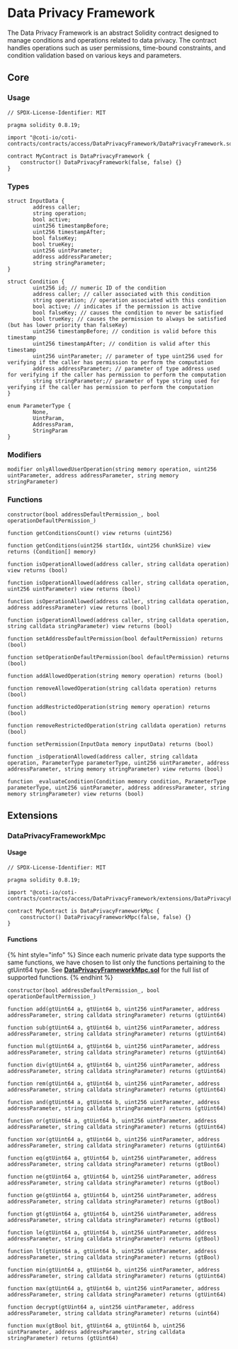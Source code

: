 # Data Privacy Framework

The Data Privacy Framework is an abstract Solidity contract designed to manage conditions and operations related to data privacy. The contract handles operations such as user permissions, time-bound constraints, and condition validation based on various keys and parameters.

## Core

### Usage

```solidity
// SPDX-License-Identifier: MIT

pragma solidity 0.8.19;

import "@coti-io/coti-contracts/contracts/access/DataPrivacyFramework/DataPrivacyFramework.sol";

contract MyContract is DataPrivacyFramework {
    constructor() DataPrivacyFramework(false, false) {}
}
```

### Types

```solidity
struct InputData {
        address caller;
        string operation;
        bool active;
        uint256 timestampBefore;
        uint256 timestampAfter;
        bool falseKey;
        bool trueKey;
        uint256 uintParameter;
        address addressParameter;
        string stringParameter;
}
```

```solidity
struct Condition {
        uint256 id; // numeric ID of the condition
        address caller; // caller associated with this condition
        string operation; // operation associated with this condition
        bool active; // indicates if the permission is active
        bool falseKey; // causes the condition to never be satisfied
        bool trueKey; // causes the permission to always be satisfied (but has lower priority than falseKey)
        uint256 timestampBefore; // condition is valid before this timestamp
        uint256 timestampAfter; // condition is valid after this timestamp
        uint256 uintParameter; // parameter of type uint256 used for verifying if the caller has permission to perform the computation
        address addressParameter; // parameter of type address used for verifying if the caller has permission to perform the computation
        string stringParameter;// parameter of type string used for verifying if the caller has permission to perform the computation
}
```

```solidity
enum ParameterType {
        None,
        UintParam,
        AddressParam,
        StringParam
}
```

### Modifiers

```solidity
modifier onlyAllowedUserOperation(string memory operation, uint256 uintParameter, address addressParameter, string memory stringParameter)
```

### Functions

```solidity
constructor(bool addressDefaultPermission_, bool operationDefaultPermission_)
```

```solidity
function getConditionsCount() view returns (uint256)
```

```solidity
function getConditions(uint256 startIdx, uint256 chunkSize) view returns (Condition[] memory)
```

```solidity
function isOperationAllowed(address caller, string calldata operation) view returns (bool)
```

```solidity
function isOperationAllowed(address caller, string calldata operation, uint256 uintParameter) view returns (bool)
```

```solidity
function isOperationAllowed(address caller, string calldata operation, address addressParameter) view returns (bool)
```

```solidity
function isOperationAllowed(address caller, string calldata operation, string calldata stringParameter) view returns (bool)
```

```solidity
function setAddressDefaultPermission(bool defaultPermission) returns (bool)
```

```solidity
function setOperationDefaultPermission(bool defaultPermission) returns (bool)
```

```solidity
function addAllowedOperation(string memory operation) returns (bool)
```

```solidity
function removeAllowedOperation(string calldata operation) returns (bool)
```

```solidity
function addRestrictedOperation(string memory operation) returns (bool)
```

```solidity
function removeRestrictedOperation(string calldata operation) returns (bool)
```

```solidity
function setPermission(InputData memory inputData) returns (bool)
```

```solidity
function _isOperationAllowed(address caller, string calldata operation, ParameterType parameterType, uint256 uintParameter, address addressParameter, string memory stringParameter) view returns (bool)
```

```solidity
function _evaluateCondition(Condition memory condition, ParameterType parameterType, uint256 uintParameter, address addressParameter, string memory stringParameter) view returns (bool)
```

## Extensions

### DataPrivacyFrameworkMpc

#### Usage

```solidity
// SPDX-License-Identifier: MIT

pragma solidity 0.8.19;

import "@coti-io/coti-contracts/contracts/access/DataPrivacyFramework/extensions/DataPrivacyFrameworkMpc.sol";

contract MyContract is DataPrivacyFrameworkMpc {
    constructor() DataPrivacyFrameworkMpc(false, false) {}
}
```

#### Functions

{% hint style="info" %}
Since each numeric private data type supports the same functions, we have chosen to list only the functions pertaining to the gtUint64 type. See [**DataPrivacyFrameworkMpc.sol**](https://github.com/coti-io/coti-contracts/blob/smiller-coti/testnet/contracts/access/DataPrivacyFramework/extensions/DataPrivacyFrameworkMpc.sol) for the full list of supported functions.
{% endhint %}

```solidity
constructor(bool addressDefaultPermission_, bool operationDefaultPermission_)
```

```solidity
function add(gtUint64 a, gtUint64 b, uint256 uintParameter, address addressParameter, string calldata stringParameter) returns (gtUint64)
```

```solidity
function sub(gtUint64 a, gtUint64 b, uint256 uintParameter, address addressParameter, string calldata stringParameter) returns (gtUint64)
```

```solidity
function mul(gtUint64 a, gtUint64 b, uint256 uintParameter, address addressParameter, string calldata stringParameter) returns (gtUint64)
```

```solidity
function div(gtUint64 a, gtUint64 b, uint256 uintParameter, address addressParameter, string calldata stringParameter) returns (gtUint64)
```

```solidity
function rem(gtUint64 a, gtUint64 b, uint256 uintParameter, address addressParameter, string calldata stringParameter) returns (gtUint64)
```

```solidity
function and(gtUint64 a, gtUint64 b, uint256 uintParameter, address addressParameter, string calldata stringParameter) returns (gtUint64)
```

```solidity
function or(gtUint64 a, gtUint64 b, uint256 uintParameter, address addressParameter, string calldata stringParameter) returns (gtUint64)
```

```solidity
function xor(gtUint64 a, gtUint64 b, uint256 uintParameter, address addressParameter, string calldata stringParameter) returns (gtUint64)
```

```solidity
function eq(gtUint64 a, gtUint64 b, uint256 uintParameter, address addressParameter, string calldata stringParameter) returns (gtBool)
```

```solidity
function ne(gtUint64 a, gtUint64 b, uint256 uintParameter, address addressParameter, string calldata stringParameter) returns (gtBool)
```

```solidity
function ge(gtUint64 a, gtUint64 b, uint256 uintParameter, address addressParameter, string calldata stringParameter) returns (gtBool)
```

```solidity
function gt(gtUint64 a, gtUint64 b, uint256 uintParameter, address addressParameter, string calldata stringParameter) returns (gtBool)
```

```solidity
function le(gtUint64 a, gtUint64 b, uint256 uintParameter, address addressParameter, string calldata stringParameter) returns (gtBool)
```

```solidity
function lt(gtUint64 a, gtUint64 b, uint256 uintParameter, address addressParameter, string calldata stringParameter) returns (gtBool)
```

```solidity
function min(gtUint64 a, gtUint64 b, uint256 uintParameter, address addressParameter, string calldata stringParameter) returns (gtUint64)
```

```solidity
function max(gtUint64 a, gtUint64 b, uint256 uintParameter, address addressParameter, string calldata stringParameter) returns (gtUint64)
```

```solidity
function decrypt(gtUint64 a, uint256 uintParameter, address addressParameter, string calldata stringParameter) returns (uint64)
```

```solidity
function mux(gtBool bit, gtUint64 a, gtUint64 b, uint256 uintParameter, address addressParameter, string calldata stringParameter) returns (gtUint64)
```
